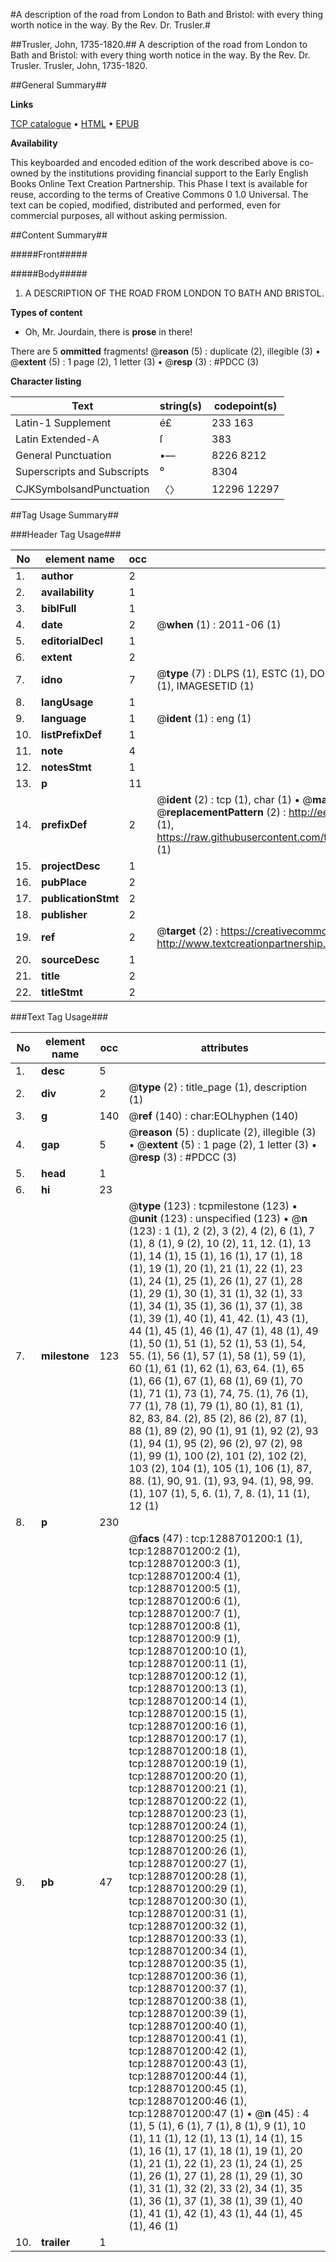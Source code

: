 #A description of the road from London to Bath and Bristol: with every thing worth notice in the way. By the Rev. Dr. Trusler.#

##Trusler, John, 1735-1820.##
A description of the road from London to Bath and Bristol: with every thing worth notice in the way. By the Rev. Dr. Trusler.
Trusler, John, 1735-1820.

##General Summary##

**Links**

[TCP catalogue](http://www.ota.ox.ac.uk/tcp/)  • 
[HTML](http://tei.it.ox.ac.uk/tcp/Texts-HTML/free/004/004823015.html)  • 
[EPUB](http://tei.it.ox.ac.uk/tcp/Texts-EPUB/free/004/004823015.epub)

**Availability**

This keyboarded and encoded edition of the
	       work described above is co-owned by the institutions
	       providing financial support to the Early English Books
	       Online Text Creation Partnership. This Phase I text is
	       available for reuse, according to the terms of Creative
	       Commons 0 1.0 Universal. The text can be copied,
	       modified, distributed and performed, even for
	       commercial purposes, all without asking permission.


##Content Summary##

#####Front#####

#####Body#####

1. A DESCRIPTION OF THE ROAD FROM LONDON TO BATH AND BRISTOL.

**Types of content**

  * Oh, Mr. Jourdain, there is **prose** in there!

There are 5 **ommitted** fragments! 
 @__reason__ (5) : duplicate (2), illegible (3)  •  @__extent__ (5) : 1 page (2), 1 letter (3)  •  @__resp__ (3) : #PDCC (3)

**Character listing**


|Text|string(s)|codepoint(s)|
|---|---|---|
|Latin-1 Supplement|é£|233 163|
|Latin Extended-A|ſ|383|
|General Punctuation|•—|8226 8212|
|Superscripts             and Subscripts|⁰|8304|
|CJKSymbolsandPunctuation|〈〉|12296 12297|

##Tag Usage Summary##

###Header Tag Usage###

|No|element name|occ|attributes|
|---|---|---|---|
|1.|__author__|2||
|2.|__availability__|1||
|3.|__biblFull__|1||
|4.|__date__|2| @__when__ (1) : 2011-06 (1)|
|5.|__editorialDecl__|1||
|6.|__extent__|2||
|7.|__idno__|7| @__type__ (7) : DLPS (1), ESTC (1), DOCNO (1), TCP (1), GALEDOCNO (1), CONTENTSET (1), IMAGESETID (1)|
|8.|__langUsage__|1||
|9.|__language__|1| @__ident__ (1) : eng (1)|
|10.|__listPrefixDef__|1||
|11.|__note__|4||
|12.|__notesStmt__|1||
|13.|__p__|11||
|14.|__prefixDef__|2| @__ident__ (2) : tcp (1), char (1)  •  @__matchPattern__ (2) : ([0-9\-]+):([0-9IVX]+) (1), (.+) (1)  •  @__replacementPattern__ (2) : http://eebo.chadwyck.com/downloadtiff?vid=$1&page=$2 (1), https://raw.githubusercontent.com/textcreationpartnership/Texts/master/tcpchars.xml#$1 (1)|
|15.|__projectDesc__|1||
|16.|__pubPlace__|2||
|17.|__publicationStmt__|2||
|18.|__publisher__|2||
|19.|__ref__|2| @__target__ (2) : https://creativecommons.org/publicdomain/zero/1.0/ (1), http://www.textcreationpartnership.org/docs/. (1)|
|20.|__sourceDesc__|1||
|21.|__title__|2||
|22.|__titleStmt__|2||


###Text Tag Usage###

|No|element name|occ|attributes|
|---|---|---|---|
|1.|__desc__|5||
|2.|__div__|2| @__type__ (2) : title_page (1), description (1)|
|3.|__g__|140| @__ref__ (140) : char:EOLhyphen (140)|
|4.|__gap__|5| @__reason__ (5) : duplicate (2), illegible (3)  •  @__extent__ (5) : 1 page (2), 1 letter (3)  •  @__resp__ (3) : #PDCC (3)|
|5.|__head__|1||
|6.|__hi__|23||
|7.|__milestone__|123| @__type__ (123) : tcpmilestone (123)  •  @__unit__ (123) : unspecified (123)  •  @__n__ (123) : 1 (1), 2 (2), 3 (2), 4 (2), 6 (1), 7 (1), 8 (1), 9 (2), 10 (2), 11, 12. (1), 13 (1), 14 (1), 15 (1), 16 (1), 17 (1), 18 (1), 19 (1), 20 (1), 21 (1), 22 (1), 23 (1), 24 (1), 25 (1), 26 (1), 27 (1), 28 (1), 29 (1), 30 (1), 31 (1), 32 (1), 33 (1), 34 (1), 35 (1), 36 (1), 37 (1), 38 (1), 39 (1), 40 (1), 41, 42. (1), 43 (1), 44 (1), 45 (1), 46 (1), 47 (1), 48 (1), 49 (1), 50 (1), 51 (1), 52 (1), 53 (1), 54, 55. (1), 56 (1), 57 (1), 58 (1), 59 (1), 60 (1), 61 (1), 62 (1), 63, 64. (1), 65 (1), 66 (1), 67 (1), 68 (1), 69 (1), 70 (1), 71 (1), 73 (1), 74, 75. (1), 76 (1), 77 (1), 78 (1), 79 (1), 80 (1), 81 (1), 82, 83, 84. (2), 85 (2), 86 (2), 87 (1), 88 (1), 89 (2), 90 (1), 91 (1), 92 (2), 93 (1), 94 (1), 95 (2), 96 (2), 97 (2), 98 (1), 99 (1), 100 (2), 101 (2), 102 (2), 103 (2), 104 (1), 105 (1), 106 (1), 87, 88. (1), 90, 91. (1), 93, 94. (1), 98, 99. (1), 107 (1), 5, 6. (1), 7, 8. (1), 11 (1), 12 (1)|
|8.|__p__|230||
|9.|__pb__|47| @__facs__ (47) : tcp:1288701200:1 (1), tcp:1288701200:2 (1), tcp:1288701200:3 (1), tcp:1288701200:4 (1), tcp:1288701200:5 (1), tcp:1288701200:6 (1), tcp:1288701200:7 (1), tcp:1288701200:8 (1), tcp:1288701200:9 (1), tcp:1288701200:10 (1), tcp:1288701200:11 (1), tcp:1288701200:12 (1), tcp:1288701200:13 (1), tcp:1288701200:14 (1), tcp:1288701200:15 (1), tcp:1288701200:16 (1), tcp:1288701200:17 (1), tcp:1288701200:18 (1), tcp:1288701200:19 (1), tcp:1288701200:20 (1), tcp:1288701200:21 (1), tcp:1288701200:22 (1), tcp:1288701200:23 (1), tcp:1288701200:24 (1), tcp:1288701200:25 (1), tcp:1288701200:26 (1), tcp:1288701200:27 (1), tcp:1288701200:28 (1), tcp:1288701200:29 (1), tcp:1288701200:30 (1), tcp:1288701200:31 (1), tcp:1288701200:32 (1), tcp:1288701200:33 (1), tcp:1288701200:34 (1), tcp:1288701200:35 (1), tcp:1288701200:36 (1), tcp:1288701200:37 (1), tcp:1288701200:38 (1), tcp:1288701200:39 (1), tcp:1288701200:40 (1), tcp:1288701200:41 (1), tcp:1288701200:42 (1), tcp:1288701200:43 (1), tcp:1288701200:44 (1), tcp:1288701200:45 (1), tcp:1288701200:46 (1), tcp:1288701200:47 (1)  •  @__n__ (45) : 4 (1), 5 (1), 6 (1), 7 (1), 8 (1), 9 (1), 10 (1), 11 (1), 12 (1), 13 (1), 14 (1), 15 (1), 16 (1), 17 (1), 18 (1), 19 (1), 20 (1), 21 (1), 22 (1), 23 (1), 24 (1), 25 (1), 26 (1), 27 (1), 28 (1), 29 (1), 30 (1), 31 (1), 32 (2), 33 (2), 34 (1), 35 (1), 36 (1), 37 (1), 38 (1), 39 (1), 40 (1), 41 (1), 42 (1), 43 (1), 44 (1), 45 (1), 46 (1)|
|10.|__trailer__|1||
